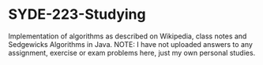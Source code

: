 SYDE-223-Studying
=================

Implementation of algorithms as described on Wikipedia, class notes and Sedgewicks Algorithms in Java. NOTE: I have not uploaded answers to any assignment, exercise or exam problems here, just my own personal studies.

